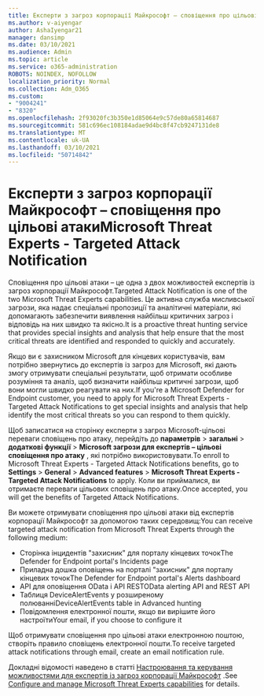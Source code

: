 ```yaml
---
title: Експерти з загроз корпорації Майкрософт – сповіщення про цільові атаки
ms.author: v-aiyengar
author: AshaIyengar21
manager: dansimp
ms.date: 03/10/2021
ms.audience: Admin
ms.topic: article
ms.service: o365-administration
ROBOTS: NOINDEX, NOFOLLOW
localization_priority: Normal
ms.collection: Adm_O365
ms.custom:
- "9004241"
- "8320"
ms.openlocfilehash: 2f93020fc3b350e1d85064e9c57de80a65814687
ms.sourcegitcommit: 581c696ec108184adae9d4bc8f47cb9247131de8
ms.translationtype: MT
ms.contentlocale: uk-UA
ms.lasthandoff: 03/10/2021
ms.locfileid: "50714842"
---
```

# <a name="microsoft-threat-experts---targeted-attack-notification"></a><span data-ttu-id="678e0-102">Експерти з загроз корпорації Майкрософт – сповіщення про цільові атаки</span><span class="sxs-lookup"><span data-stu-id="678e0-102">Microsoft Threat Experts - Targeted Attack Notification</span></span>

<span data-ttu-id="678e0-103">Сповіщення про цільові атаки – це одна з двох можливостей експертів із загроз корпорації Майкрософт.</span><span class="sxs-lookup"><span data-stu-id="678e0-103">Targeted Attack Notification is one of the two Microsoft Threat Experts capabilities.</span></span> <span data-ttu-id="678e0-104">Це активна служба мисливської загрози, яка надає спеціальні пропозиції та аналітичні матеріали, які допомагають забезпечити виявлення найбільш критичних загроз і відповідь на них швидко та якісно.</span><span class="sxs-lookup"><span data-stu-id="678e0-104">It is a proactive threat hunting service that provides special insights and analysis that help ensure that the most critical threats are identified and responded to quickly and accurately.</span></span>

<span data-ttu-id="678e0-105">Якщо ви є захисником Microsoft для кінцевих користувачів, вам потрібно звернутись до експертів із загроз для Microsoft, які дають змогу отримувати спеціальні результати, щоб отримати особливе розуміння та аналіз, щоб визначити найбільш критичні загрози, щоб вони могли швидко реагувати на них.</span><span class="sxs-lookup"><span data-stu-id="678e0-105">If you're a Microsoft Defender for Endpoint customer, you need to apply for Microsoft Threat Experts - Targeted Attack Notifications to get special insights and analysis that help identify the most critical threats so you can respond to them quickly.</span></span>

<span data-ttu-id="678e0-106">Щоб записатися на сторінку експерти з загроз Microsoft-цільові переваги сповіщень про атаку, перейдіть до **параметрів**  >  **загальні**  >  **додаткові функції**  >  **Microsoft загрози для експертів – цільові сповіщення про атаку** , які потрібно використовувати.</span><span class="sxs-lookup"><span data-stu-id="678e0-106">To enroll to Microsoft Threat Experts - Targeted Attack Notifications benefits, go to **Settings** > **General** > **Advanced features** > **Microsoft Threat Experts - Targeted Attack Notifications** to apply.</span></span> <span data-ttu-id="678e0-107">Коли ви приймалися, ви отримаєте переваги цільових сповіщень про атаку.</span><span class="sxs-lookup"><span data-stu-id="678e0-107">Once accepted, you will get the benefits of Targeted Attack Notifications.</span></span>

<span data-ttu-id="678e0-108">Ви можете отримувати сповіщення про цільові атаки від експертів корпорації Майкрософт за допомогою таких середовищ:</span><span class="sxs-lookup"><span data-stu-id="678e0-108">You can receive targeted attack notification from Microsoft Threat Experts through the following medium:</span></span>

- <span data-ttu-id="678e0-109">Сторінка інцидентів "захисник" для порталу кінцевих точок</span><span class="sxs-lookup"><span data-stu-id="678e0-109">The Defender for Endpoint portal's Incidents page</span></span>
- <span data-ttu-id="678e0-110">Приладна дошка оповіщень на порталі "захисник" для порталу кінцевих точок</span><span class="sxs-lookup"><span data-stu-id="678e0-110">The Defender for Endpoint portal's Alerts dashboard</span></span>
- <span data-ttu-id="678e0-111">API для оповіщення OData і API REST</span><span class="sxs-lookup"><span data-stu-id="678e0-111">OData alerting API and REST API</span></span>
- <span data-ttu-id="678e0-112">Таблиця DeviceAlertEvents у розширеному полюванні</span><span class="sxs-lookup"><span data-stu-id="678e0-112">DeviceAlertEvents table in Advanced hunting</span></span>
- <span data-ttu-id="678e0-113">Повідомлення електронної пошти, якщо ви вирішите його настроїти</span><span class="sxs-lookup"><span data-stu-id="678e0-113">Your email, if you choose to configure it</span></span>

<span data-ttu-id="678e0-114">Щоб отримувати сповіщення про цільові атаки електронною поштою, створіть правило сповіщень електронної пошти.</span><span class="sxs-lookup"><span data-stu-id="678e0-114">To receive targeted attack notifications through email, create an email notification rule.</span></span> 

<span data-ttu-id="678e0-115">Докладні відомості наведено в статті [Настроювання та керування можливостями для експертів із загроз корпорації Майкрософт](https://docs.microsoft.com/windows/security/threat-protection/microsoft-defender-atp/configure-microsoft-threat-experts) .</span><span class="sxs-lookup"><span data-stu-id="678e0-115">See [Configure and manage Microsoft Threat Experts capabilities](https://docs.microsoft.com/windows/security/threat-protection/microsoft-defender-atp/configure-microsoft-threat-experts) for details.</span></span>

